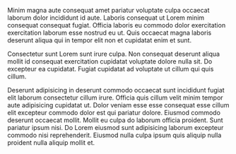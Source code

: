 Minim magna aute consequat amet pariatur voluptate culpa occaecat laborum dolor incididunt id aute. Laboris consequat ut Lorem minim consequat consequat fugiat. Officia laboris eu commodo dolor exercitation exercitation laborum esse nostrud eu ut. Quis occaecat magna laboris deserunt aliqua qui in tempor elit non et cupidatat enim et sunt.

Consectetur sunt Lorem sunt irure culpa. Non consequat deserunt aliqua mollit id consequat exercitation cupidatat voluptate dolore nulla sit. Do excepteur ea cupidatat. Fugiat cupidatat ad voluptate ut cillum qui quis cillum.

Deserunt adipisicing in deserunt commodo occaecat sunt incididunt fugiat elit laborum consectetur cillum irure. Officia quis cillum velit minim tempor aute adipisicing cupidatat ut. Dolor veniam esse esse consequat esse cillum elit excepteur commodo dolor est qui pariatur dolore. Eiusmod commodo deserunt occaecat mollit. Mollit eu culpa do laborum officia proident. Sunt pariatur ipsum nisi. Do Lorem eiusmod sunt adipisicing laborum excepteur commodo nisi reprehenderit. Eiusmod nulla culpa ipsum quis aliquip nulla proident nulla aliquip mollit et.